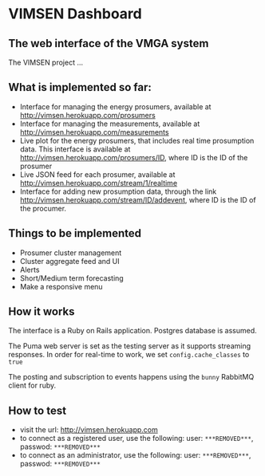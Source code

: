 VIMSEN Dashboard
==============

The web interface of the VMGA system
--------------

The VIMSEN project ...


What is implemented so far:
---------------------------

- Interface for managing the energy prosumers, available at http://vimsen.herokuapp.com/prosumers
- Interface for managing the measurements, available at http://vimsen.herokuapp.com/measurements
- Live plot for the energy prosumers, that includes real time prosumption data. This 
interface is available at http://vimsen.herokuapp.com/prosumers/ID, where ID is the ID of the prosumer
- Live JSON feed for each prosumer, available at http://vimsen.herokuapp.com/stream/1/realtime
- Interface for adding new prosumption data, through the link http://vimsen.herokuapp.com/stream/ID/addevent, where ID is the ID of the procumer.

Things to be implemented
-------------------------

- Prosumer cluster management
- Cluster aggregate feed and UI
- Alerts
- Short/Medium term forecasting
- Make a responsive menu

How it works
------------
The interface is a Ruby on Rails application. Postgres database is assumed.

The Puma web server is set as the testing server as it supports streaming responses. In order for real-time to work, we set `config.cache_classes` to `true`

The posting and subscription to events happens using the `bunny` RabbitMQ client for ruby.

How to test
-----------

 - visit the url: http://vimsen.herokuapp.com
 - to connect as a registered user, use the following: user: `***REMOVED***`, passwod: `***REMOVED***`
 - to connect as an administrator, use the following: user: `***REMOVED***`, passwod: `***REMOVED***` 


    
